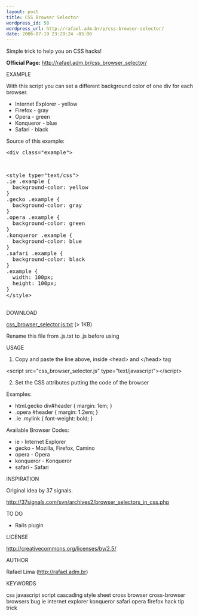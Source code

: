 ```yaml
--- 
layout: post
title: CSS Browser Selector
wordpress_id: 58
wordpress_url: http://rafael.adm.br/p/css-browser-selector/
date: 2006-07-19 23:29:24 -03:00
---
```

Simple trick to help you on CSS hacks!

<strong>Official Page:</strong>
<a href="/css_browser_selector/">http://rafael.adm.br/css_browser_selector/</a>

EXAMPLE
<p>With this script you can set a different background color of one div for each browser.</p>
<ul>
<li>Internet Explorer - yellow</li>

<li>Firefox - gray</li>
<li>Opera - green</li>
<li>Konqueror - blue</li>
<li>Safari - black</li>
</ul>

Source of this example:
<pre>
&lt;div class="example"&gt;
</pre>
<br />
<pre>
&lt;style type="text/css"&gt;
.ie .example {
  background-color: yellow
}
.gecko .example {
  background-color: gray
}
.opera .example {
  background-color: green
}
.konqueror .example {
  background-color: blue
}
.safari .example {
  background-color: black
}
.example {
  width: 100px;
  height: 100px;
}
&lt;/style&gt;

</pre>

DOWNLOAD

<p><a href="http://rafael.adm.br/css_browser_selector/css_browser_selector.js.txt">css_browser_selector.js.txt</a> (> 1KB)
</p><p>Rename this file from .js.txt to .js before using</p>

USAGE

1. Copy and paste the line above, inside &lt;head&gt; and &lt;/head&gt; tag
<p>&lt;script src="css_browser_selector.js" type="text/javascript"&gt;&lt;/script&gt;</p>

2. Set the CSS attributes putting the code of the browser
<p>Examples:</p>

<ul>
<li>html.gecko div#header { margin: 1em; }</li>
<li>.opera #header { margin: 1.2em; }</li>
<li>.ie .mylink { font-weight: bold; }</li>
</ul>

Available Browser Codes:
<ul>
<li>ie - Internet Explorer</li>
<li>gecko - Mozilla, Firefox, Camino</li>
<li>opera - Opera</li>
<li>konqueror - Konqueror</li>
<li>safari - Safari</li>
</ul>

INSPIRATION

<p>Original idea by 37 signals.</p>
<p><a href="http://37signals.com/svn/archives2/browser_selectors_in_css.php">http://37signals.com/svn/archives2/browser_selectors_in_css.php</a></p>

TO DO

<ul>
<li>Rails plugin</li>

</ul>

LICENSE

<p><a href="http://creativecommons.org/licenses/by/2.5/">http://creativecommons.org/licenses/by/2.5/</a></p>

AUTHOR

<p>Rafael Lima (<a href="http://rafael.adm.br">http://rafael.adm.br</a>)</p>

KEYWORDS

css javascript script cascading style sheet cross browser cross-browser browsers bug ie internet explorer konqueror safari opera firefox hack tip trick

